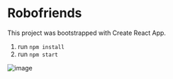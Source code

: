 # Robofriends
This project was bootstrapped with Create React App.

1.  run `npm install`
2.  run `npm start`

![image](https://github.com/coding247TC/robofriends/blob/master/robofriends.JPG)
